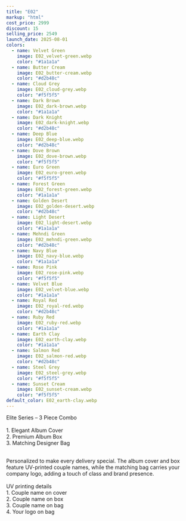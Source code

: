 ```yaml
---
title: "E02"
markup: "html"
cost_price: 2999
discount: 15
selling_price: 2549
launch_date: 2025-08-01
colors:
  - name: Velvet Green
    image: E02_velvet-green.webp
    color: "#1a1a1a"
  - name: Butter Cream
    image: E02_butter-cream.webp
    color: "#d2b48c"
  - name: Cloud Grey
    image: E02_cloud-grey.webp
    color: "#f5f5f5"
  - name: Dark Brown
    image: E02_dark-brown.webp
    color: "#1a1a1a"
  - name: Dark Knight
    image: E02_dark-knight.webp
    color: "#d2b48c"
  - name: Deep Blue
    image: E02_deep-blue.webp
    color: "#d2b48c"
  - name: Dove Brown
    image: E02_dove-brown.webp
    color: "#f5f5f5"
  - name: Euro Green
    image: E02_euro-green.webp
    color: "#f5f5f5"
  - name: Forest Green
    image: E02_forest-green.webp
    color: "#1a1a1a"
  - name: Golden Desert
    image: E02_golden-desert.webp
    color: "#d2b48c"
  - name: Light Desert
    image: E02_light-desert.webp
    color: "#1a1a1a"
  - name: Mehndi Green
    image: E02_mehndi-green.webp
    color: "#d2b48c"
  - name: Navy Blue
    image: E02_navy-blue.webp
    color: "#1a1a1a"
  - name: Rose Pink
    image: E02_rose-pink.webp
    color: "#f5f5f5"
  - name: Velvet Blue
    image: E02_velvet-blue.webp
    color: "#1a1a1a"
  - name: Royal Red
    image: E02_royal-red.webp
    color: "#d2b48c"
  - name: Ruby Red
    image: E02_ruby-red.webp
    color: "#1a1a1a"
  - name: Earth Clay
    image: E02_earth-clay.webp
    color: "#1a1a1a"
  - name: Salmon Red
    image: E02_salmon-red.webp
    color: "#d2b48c"
  - name: Steel Grey
    image: E02_steel-grey.webp
    color: "#f5f5f5"
  - name: Sunset Cream
    image: E02_sunset-cream.webp
    color: "#f5f5f5"
default_color: E02_earth-clay.webp
---
```


Elite Series – 3 Piece Combo<br><br> <span class='text-b font-medium text-lime-300 mb-1'> 1. Elegant Album Cover<br> 2. Premium Album Box<br> 3. Matching Designer Bag<br><br> </span> <div class='max-w-xl mx-auto'> Personalized to make every delivery special. The album cover and box feature UV-printed couple names, while the matching bag carries your company logo, adding a touch of class and brand presence. </div> <div class='max-w-xl mx-auto text-b font-medium text-lime-300 mb-1'> <br>UV printing details<br> </div> <span class='text-r mb-1'> 1. Couple name on cover<br> 2. Couple name on box<br> 3. Couple name on bag<br> 4. Your logo on bag<br> </span>
